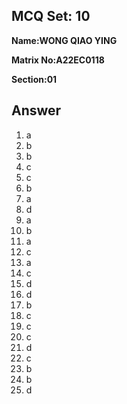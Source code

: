## MCQ Set: 10

**Name:WONG QIAO YING**

**Matrix No:A22EC0118**

**Section:01**

## Answer
1. a
2. b
3. b
4. c
5. c
6. b
7. a
8. d
9. a
10. b
11. a
12. c
13. a
14. c
15. d
16. d
17. b
18. c
19. c
20. c
21. d
22. c
23. b
24. b
25. d
